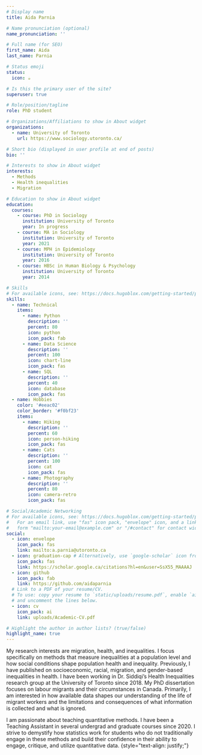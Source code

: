 ```yaml
---
# Display name
title: Aida Parnia

# Name pronunciation (optional)
name_pronunciation: ''

# Full name (for SEO)
first_name: Aida
last_name: Parnia

# Status emoji
status:
  icon: ☕️

# Is this the primary user of the site?
superuser: true

# Role/position/tagline
role: PhD student

# Organizations/Affiliations to show in About widget
organizations:
  - name: University of Toronto
    url: https://www.sociology.utoronto.ca/

# Short bio (displayed in user profile at end of posts)
bio: ''

# Interests to show in About widget
interests:
  - Methods
  - Health inequalities
  - Migration

# Education to show in About widget
education:
  courses:
    - course: PhD in Sociology
      institution: University of Toronto
      year: In progress
    - course: MA in Sociology
      institution: University of Toronto
      year: 2021
    - course: MPH in Epidemiology
      institution: University of Toronto
      year: 2016
    - course: HBSc in Human Biology & Psychology
      institution: University of Toronto
      year: 2014

# Skills
# For available icons, see: https://docs.hugoblox.com/getting-started/page-builder/#icons
skills:
  - name: Technical
    items:
      - name: Python
        description: ''
        percent: 80
        icon: python
        icon_pack: fab
      - name: Data Science
        description: ''
        percent: 100
        icon: chart-line
        icon_pack: fas
      - name: SQL
        description: ''
        percent: 40
        icon: database
        icon_pack: fas
  - name: Hobbies
    color: '#eeac02'
    color_border: '#f0bf23'
    items:
      - name: Hiking
        description: ''
        percent: 60
        icon: person-hiking
        icon_pack: fas
      - name: Cats
        description: ''
        percent: 100
        icon: cat
        icon_pack: fas
      - name: Photography
        description: ''
        percent: 80
        icon: camera-retro
        icon_pack: fas

# Social/Academic Networking
# For available icons, see: https://docs.hugoblox.com/getting-started/page-builder/#icons
#   For an email link, use "fas" icon pack, "envelope" icon, and a link in the
#   form "mailto:your-email@example.com" or "/#contact" for contact widget.
social:
  - icon: envelope
    icon_pack: fas
    link: mailto:a.parnia@utoronto.ca
  - icon: graduation-cap # Alternatively, use `google-scholar` icon from `ai` icon pack
    icon_pack: fas
    link: https://scholar.google.ca/citations?hl=en&user=SsX55_MAAAAJ
  - icon: github
    icon_pack: fab
    link: https://github.com/aidaparnia
  # Link to a PDF of your resume/CV.
  # To use: copy your resume to `static/uploads/resume.pdf`, enable `ai` icons in `params.yaml`,
  # and uncomment the lines below.
  - icon: cv
    icon_pack: ai
    link: uploads/Academic-CV.pdf

# Highlight the author in author lists? (true/false)
highlight_name: true
---
```


My research interests are migration, health, and inequalities. I focus specifically on methods that measure inequalities at a population level and how social conditions shape population health and inequality. Previously, I have published on socioeconomic, racial, migration, and gender-based inequalities in health. I have been working in Dr. Siddiqi’s Health Inequalities research group at the University of Toronto since 2018. My PhD dissertation focuses on labour migrants and their circumstances in Canada. Primarily, I am interested in how available data shapes our understanding of the life of migrant workers and the limitations and consequences of what information is collected and what is ignored.

I am passionate about teaching quantitative methods. I have been a Teaching Assistant in several undergrad and graduate courses since 2020. I strive to demystify how statistics work for students who do not traditionally engage in these methods and build their confidence in their ability to engage, critique, and utilize quantitative data.
{style="text-align: justify;"}
